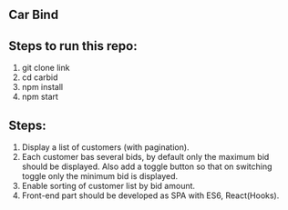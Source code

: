 ## Car Bind




## Steps to run this repo:
1. git clone link 
2. cd carbid
3. npm install
4. npm start


## Steps:
1. Display a list of customers (with pagination).
2. Each customer bas several bids, by default only the maximum bid
should be displayed. Also add a toggle button so that on switching
toggle only the minimum bid is displayed.
3. Enable sorting of customer list by bid amount.
4. Front-end part should be developed as SPA with ES6, React(Hooks).

